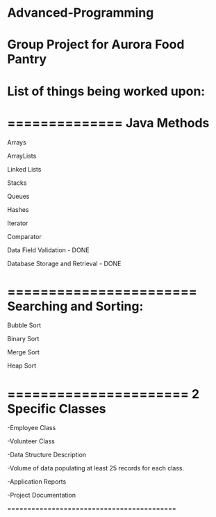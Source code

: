 # Advanced-Programming
Group Project for Aurora Food Pantry
====================================
List of things being worked upon:
====================================

==============
Java Methods
==============
Arrays

ArrayLists

Linked Lists

Stacks

Queues

Hashes

Iterator

Comparator

Data Field Validation - DONE

Database Storage and Retrieval - DONE

=======================
Searching and Sorting:
=======================
Bubble Sort

Binary Sort

Merge Sort

Heap Sort

======================
2 Specific Classes
======================

  -Employee Class
  
  -Volunteer Class
  
  -Data Structure Description

  -Volume of data populating at least 25 records for each class.

  -Application Reports

  -Project Documentation

==========================================
